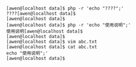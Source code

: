 
<pre><code>
[awen@localhost data]$ php -r 'echo "????";'
????[awen@localhost data]$ 
[awen@localhost data]$ 
[awen@localhost data]$ php -r 'echo "使用说明";'
使用说明[awen@localhost data]$ 
[awen@localhost data]$ 
[awen@localhost data]$ vim abc.txt
[awen@localhost data]$ cat abc.txt 
echo "使用说明";'
[awen@localhost data]$ 
</code></pre>
